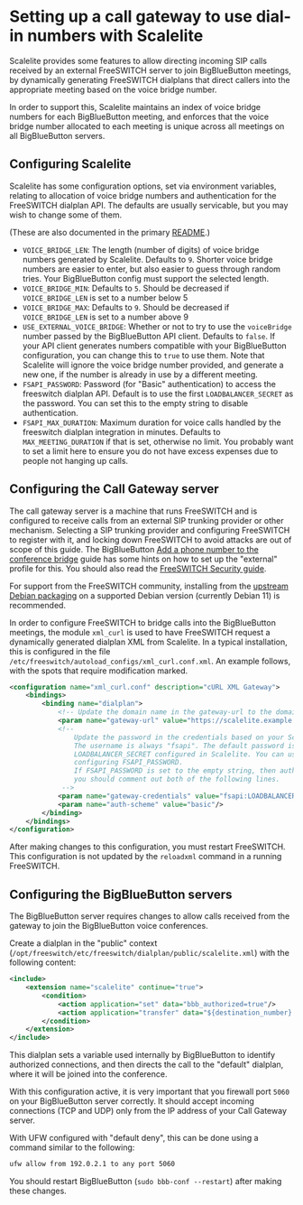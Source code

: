 # Setting up a call gateway to use dial-in numbers with Scalelite

Scalelite provides some features to allow directing incoming SIP calls received by an external FreeSWITCH server to join BigBlueButton meetings, by dynamically generating FreeSWITCH dialplans that direct callers into the appropriate meeting based on the voice bridge number.

In order to support this, Scalelite maintains an index of voice bridge numbers for each BigBlueButton meeting, and enforces that the voice bridge number allocated to each meeting is unique across all meetings on all BigBlueButton servers.

## Configuring Scalelite

Scalelite has some configuration options, set via environment variables, relating to allocation of voice bridge numbers and authentication for the FreeSWITCH dialplan API. The defaults are usually servicable, but you may wish to change some of them.

(These are also documented in the primary [README](../README.md).)

* `VOICE_BRIDGE_LEN`: The length (number of digits) of voice bridge numbers generated by Scalelite. Defaults to `9`. Shorter voice bridge numbers are easier to enter, but also easier to guess through random tries. Your BigBlueButton config must support the selected length.
* `VOICE_BRIDGE_MIN`: Defaults to `5`. Should be decreased if `VOICE_BRIDGE_LEN` is set to a number below 5
* `VOICE_BRIDGE_MAX`: Defaults to `9`. Should be decreased if `VOICE_BRIDGE_LEN` is set to a number above 9
* `USE_EXTERNAL_VOICE_BRIDGE`: Whether or not to try to use the `voiceBridge` number passed by the BigBlueButton API client. Defaults to `false`. If your API client generates numbers compatible with your BigBlueButton configuration, you can change this to `true` to use them. Note that Scalelite will ignore the voice bridge number provided, and generate a new one, if the number is already in use by a different meeting.
* `FSAPI_PASSWORD`: Password (for "Basic" authentication) to access the freeswitch dialplan API. Default is to use the first `LOADBALANCER_SECRET` as the password. You can set this to the empty string to disable authentication.
* `FSAPI_MAX_DURATION`: Maximum duration for voice calls handled by the freeswitch dialplan integration in minutes. Defaults to `MAX_MEETING_DURATION` if that is set, otherwise no limit. You probably want to set a limit here to ensure you do not have excess expenses due to people not hanging up calls.

## Configuring the Call Gateway server

The call gateway server is a machine that runs FreeSWITCH and is configured to receive calls from an external SIP trunking provider or other mechanism. Selecting a SIP trunking provider and configuring FreeSWITCH to register with it, and locking down FreeSWITCH to avoid attacks are out of scope of this guide. The BigBlueButton [Add a phone number to the conference bridge](https://docs.bigbluebutton.org/admin/customize.html#add-a-phone-number-to-the-conference-bridge) guide has some hints on how to set up the "external" profile for this. You should also read the [FreeSWITCH Security guide](https://freeswitch.org/confluence/display/FREESWITCH/Security).

For support from the FreeSWITCH community, installing from the [upstream Debian packaging](https://freeswitch.org/confluence/display/FREESWITCH/Debian) on a supported Debian version (currently Debian 11) is recommended.

In order to configure FreeSWITCH to bridge calls into the BigBlueButton meetings, the module `xml_curl` is used to have FreeSWITCH request a dynamically generated dialplan XML from Scalelite. In a typical installation, this is configured in the file `/etc/freeswitch/autoload_configs/xml_curl.conf.xml`. An example follows, with the spots that require modification marked.

```xml
<configuration name="xml_curl.conf" description="cURL XML Gateway">
    <bindings>
        <binding name="dialplan">
            <!-- Update the domain name in the gateway-url to the domain name of your Scalelite server -->
            <param name="gateway-url" value="https://scalelite.example.com/fsapi" bindings="dialplan"/>
            <!--
                Update the password in the credentials based on your Scalelite configuration.
                The username is always "fsapi". The default password is the same as the first
                LOADBALANCER_SECRET configured in Scalelite. You can use a different password by
                configuring FSAPI_PASSWORD.
                If FSAPI_PASSWORD is set to the empty string, then authentication is disabled and
                you should comment out both of the following lines.
             -->
            <param name="gateway-credentials" value="fsapi:LOADBALANCER_SECRET"/>
            <param name="auth-scheme" value="basic"/>
        </binding>
    </bindings>
</configuration>
```

After making changes to this configuration, you must restart FreeSWITCH. This configuration is not updated by the `reloadxml` command in a running FreeSWITCH.

## Configuring the BigBlueButton servers

The BigBlueButton server requires changes to allow calls received from the gateway to join the BigBlueButton voice conferences.

Create a dialplan in the "public" context (`/opt/freeswitch/etc/freeswitch/dialplan/public/scalelite.xml`) with the following content:

```xml
<include>
    <extension name="scalelite" continue="true">
        <condition>
            <action application="set" data="bbb_authorized=true"/>
            <action application="transfer" data="${destination_number} XML default"/>
        </condition>
    </extension>
</include>
```

This dialplan sets a variable used internally by BigBlueButton to identify authorized connections, and then directs the call to the "default" dialplan, where it will be joined into the conference.

With this configuration active, it is very important that you firewall port `5060` on your BigBlueButton server correctly. It should accept incoming connections (TCP and UDP) only from the IP address of your Call Gateway server.

With UFW configured with "default deny", this can be done using a command similar to the following:

```sh
ufw allow from 192.0.2.1 to any port 5060
```

You should restart BigBlueButton (`sudo bbb-conf --restart`) after making these changes.
